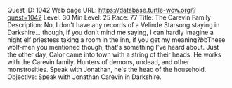 Quest ID: 1042
Web page URL: https://database.turtle-wow.org/?quest=1042
Level: 30
Min Level: 25
Race: 77
Title: The Carevin Family
Description: No, I don't have any records of a Velinde Starsong staying in Darkshire... though, if you don't mind me saying, I can hardly imagine a night elf priestess taking a room in the inn, if you get my meaning?$b$bThese wolf-men you mentioned though, that's something I've heard about. Just the other day, Calor came into town with a string of their heads. He works with the Carevin family. Hunters of demons, undead, and other monstrosities. Speak with Jonathan, he's the head of the household.
Objective: Speak with Jonathan Carevin in Darkshire.
